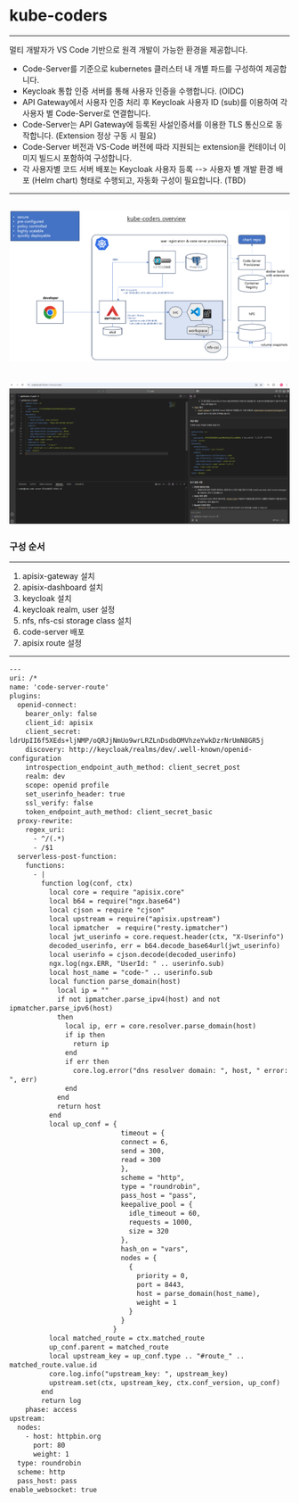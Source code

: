 # kube-coders


---

멀티 개발자가 VS Code 기반으로 원격 개발이 가능한 환경을 제공합니다.
- Code-Server를 기준으로 kubernetes 클러스터 내 개별 파드를 구성하여 제공합니다.
- Keycloak 통합 인증 서버를 통해 사용자 인증을 수행합니다. (OIDC)
- API Gateway에서 사용자 인증 처리 후 Keycloak 사용자 ID (sub)를 이용하여 각 사용자 별 Code-Server로 연결합니다.
- Code-Server는 API Gateway에 등록된 사설인증서를 이용한 TLS 통신으로 동작합니다. (Extension 정상 구동 시 필요)
- Code-Server 버전과 VS-Code 버전에 따라 지원되는 extension을 컨테이너 이미지 빌드시 포함하여 구성합니다.
- 각 사용자별 코드 서버 배포는 Keycloak 사용자 등록 --> 사용자 별 개발 환경 배포 (Helm chart) 형태로 수행되고, 자동화 구성이 필요합니다. (TBD)
---
![kube-coders-overview](./kube-coders-overview.png)  
---
![coders-screenshot](./coders-screenshot.png)  
---

### 구성 순서
---
1. apisix-gateway 설치
2. apisix-dashboard 설치
3. keycloak 설치
4. keycloak realm, user 설정
5. nfs, nfs-csi storage class 설치
6. code-server 배포
7. apisix route 설정
---

```
---
uri: /*
name: 'code-server-route'
plugins:
  openid-connect:
    bearer_only: false
    client_id: apisix
    client_secret: ldrUpII6f5XEds+ljNMP/oQRJjNmUo9wrLRZLnDsdbOMVhzeYwkDzrNrUmN8GR5j
    discovery: http://keycloak/realms/dev/.well-known/openid-configuration
    introspection_endpoint_auth_method: client_secret_post
    realm: dev
    scope: openid profile
    set_userinfo_header: true
    ssl_verify: false
    token_endpoint_auth_method: client_secret_basic
  proxy-rewrite:
    regex_uri:
      - ^/(.*)
      - /$1
  serverless-post-function:
    functions:
      - |
        function log(conf, ctx)
          local core = require "apisix.core"
          local b64 = require("ngx.base64")
          local cjson = require "cjson"
          local upstream = require("apisix.upstream")
          local ipmatcher  = require("resty.ipmatcher")
          local jwt_userinfo = core.request.header(ctx, "X-Userinfo")
          decoded_userinfo, err = b64.decode_base64url(jwt_userinfo)
          local userinfo = cjson.decode(decoded_userinfo)
          ngx.log(ngx.ERR, "UserId: " .. userinfo.sub)
          local host_name = "code-" .. userinfo.sub
          local function parse_domain(host)
            local ip = ""
            if not ipmatcher.parse_ipv4(host) and not ipmatcher.parse_ipv6(host)
            then
              local ip, err = core.resolver.parse_domain(host)
              if ip then
                return ip
              end
              if err then
                core.log.error("dns resolver domain: ", host, " error: ", err)
              end
            end
            return host
          end
          local up_conf = {
                            timeout = {
                            connect = 6,
                            send = 300,
                            read = 300
                            },
                            scheme = "http",
                            type = "roundrobin",
                            pass_host = "pass",
                            keepalive_pool = {
                              idle_timeout = 60,
                              requests = 1000,
                              size = 320
                            },
                            hash_on = "vars",
                            nodes = {
                              {
                                priority = 0,
                                port = 8443,
                                host = parse_domain(host_name),
                                weight = 1
                              }
                            }
                          }
          local matched_route = ctx.matched_route
          up_conf.parent = matched_route
          local upstream_key = up_conf.type .. "#route_" .. matched_route.value.id
          core.log.info("upstream_key: ", upstream_key)
          upstream.set(ctx, upstream_key, ctx.conf_version, up_conf)  
        end
        return log
    phase: access
upstream:
  nodes:
    - host: httpbin.org
      port: 80
      weight: 1
  type: roundrobin
  scheme: http
  pass_host: pass
enable_websocket: true
```
